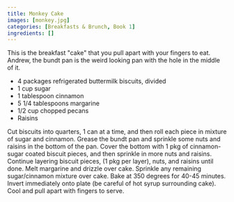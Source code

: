 ```yaml
---
title: Monkey Cake
images: [monkey.jpg]
categories: [Breakfasts & Brunch, Book 1]
ingredients: []
---
```


 This is
the breakfast "cake" that you pull apart with your fingers to eat.
Andrew, the bundt pan is the weird looking pan with the hole in the
middle of it.

-   4 packages refrigerated buttermilk biscuits, divided
-   1 cup sugar
-   1 tablespoon cinnamon
-   5 1/4 tablespoons margarine
-   1/2 cup chopped pecans
-   Raisins

Cut biscuits into quarters, 1 can at a time, and then roll each piece in
mixture of sugar and cinnamon. Grease the bundt pan and sprinkle some
nuts and raisins in the bottom of the pan. Cover the bottom with 1 pkg
of cinnamon-sugar coated biscuit pieces, and then sprinkle in more nuts
and raisins. Continue layering biscuit pieces, (1 pkg per layer), nuts,
and raisins until done. Melt margarine and drizzle over cake. Sprinkle
any remaining sugar/cinnamon mixture over cake. Bake at 350 degrees for
40-45 minutes. Invert immediately onto plate (be careful of hot syrup
surrounding cake). Cool and pull apart with fingers to serve.

 